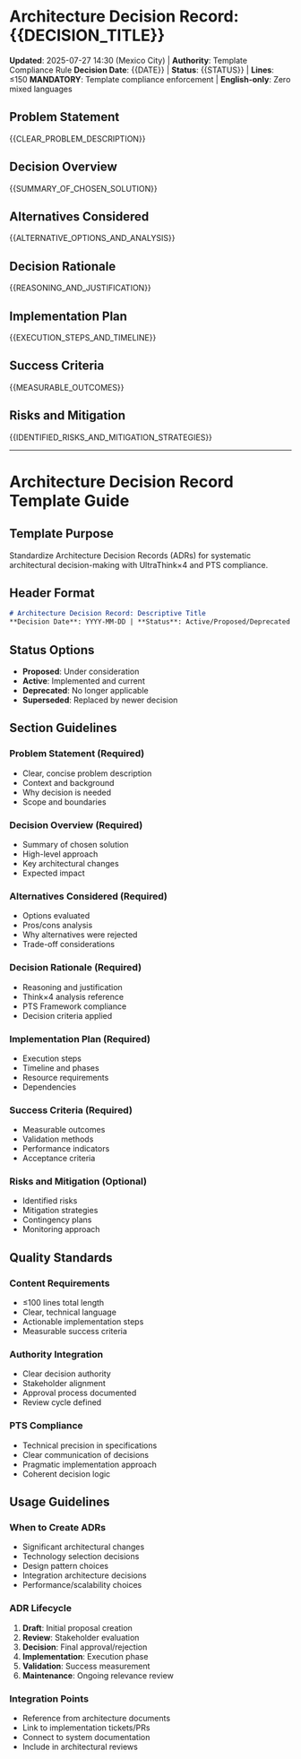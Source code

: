 # Architecture Decision Record: {{DECISION_TITLE}}

**Updated**: 2025-07-27 14:30 (Mexico City) | **Authority**: Template Compliance Rule
**Decision Date**: {{DATE}} | **Status**: {{STATUS}} | **Lines**: ≤150
**MANDATORY**: Template compliance enforcement | **English-only**: Zero mixed languages

## Problem Statement
{{CLEAR_PROBLEM_DESCRIPTION}}

## Decision Overview
{{SUMMARY_OF_CHOSEN_SOLUTION}}

## Alternatives Considered
{{ALTERNATIVE_OPTIONS_AND_ANALYSIS}}

## Decision Rationale
{{REASONING_AND_JUSTIFICATION}}

## Implementation Plan
{{EXECUTION_STEPS_AND_TIMELINE}}

## Success Criteria
{{MEASURABLE_OUTCOMES}}

## Risks and Mitigation
{{IDENTIFIED_RISKS_AND_MITIGATION_STRATEGIES}}

---

# Architecture Decision Record Template Guide

## Template Purpose
Standardize Architecture Decision Records (ADRs) for systematic architectural decision-making with UltraThink×4 and PTS compliance.

## Header Format
```markdown
# Architecture Decision Record: Descriptive Title
**Decision Date**: YYYY-MM-DD | **Status**: Active/Proposed/Deprecated | **Authority**: Decision maker/body
```

## Status Options
- **Proposed**: Under consideration
- **Active**: Implemented and current
- **Deprecated**: No longer applicable
- **Superseded**: Replaced by newer decision

## Section Guidelines

### Problem Statement (Required)
- Clear, concise problem description
- Context and background
- Why decision is needed
- Scope and boundaries

### Decision Overview (Required)
- Summary of chosen solution
- High-level approach
- Key architectural changes
- Expected impact

### Alternatives Considered (Required)
- Options evaluated
- Pros/cons analysis
- Why alternatives were rejected
- Trade-off considerations

### Decision Rationale (Required)
- Reasoning and justification
- Think×4 analysis reference
- PTS Framework compliance
- Decision criteria applied

### Implementation Plan (Required)
- Execution steps
- Timeline and phases
- Resource requirements
- Dependencies

### Success Criteria (Required)
- Measurable outcomes
- Validation methods
- Performance indicators
- Acceptance criteria

### Risks and Mitigation (Optional)
- Identified risks
- Mitigation strategies
- Contingency plans
- Monitoring approach

## Quality Standards

### Content Requirements
- ≤100 lines total length
- Clear, technical language
- Actionable implementation steps
- Measurable success criteria

### Authority Integration
- Clear decision authority
- Stakeholder alignment
- Approval process documented
- Review cycle defined

### PTS Compliance
- Technical precision in specifications
- Clear communication of decisions
- Pragmatic implementation approach
- Coherent decision logic

## Usage Guidelines

### When to Create ADRs
- Significant architectural changes
- Technology selection decisions
- Design pattern choices
- Integration architecture decisions
- Performance/scalability choices

### ADR Lifecycle
1. **Draft**: Initial proposal creation
2. **Review**: Stakeholder evaluation
3. **Decision**: Final approval/rejection
4. **Implementation**: Execution phase
5. **Validation**: Success measurement
6. **Maintenance**: Ongoing relevance review

### Integration Points
- Reference from architecture documents
- Link to implementation tickets/PRs
- Connect to system documentation
- Include in architectural reviews